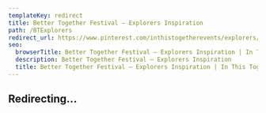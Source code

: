 ```yaml
---
templateKey: redirect
title: Better Together Festival — Explorers Inspiration
path: /BTExplorers
redirect_url: https://www.pinterest.com/inthistogetherevents/explorers/
seo:
  browserTitle: Better Together Festival — Explorers Inspiration | In This Together Events
  description: Better Together Festival — Explorers Inspiration
  title: Better Together Festival — Explorers Inspiration | In This Together Events
---
```

## Redirecting...